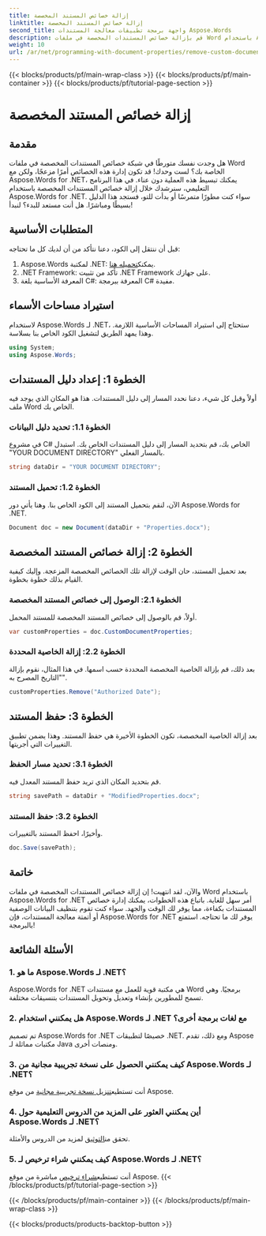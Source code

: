 ```yaml
---
title: إزالة خصائص المستند المخصصة
linktitle: إزالة خصائص المستند المخصصة
second_title: واجهة برمجة تطبيقات معالجة المستندات Aspose.Words
description: قم بإزالة خصائص المستندات المخصصة في ملفات Word باستخدام Aspose.Words for .NET. اتبع دليلنا خطوة بخطوة للحصول على حل سريع وسهل. مثالي للمطورين.
weight: 10
url: /ar/net/programming-with-document-properties/remove-custom-document-properties/
---
```


{{< blocks/products/pf/main-wrap-class >}}
{{< blocks/products/pf/main-container >}}
{{< blocks/products/pf/tutorial-page-section >}}

# إزالة خصائص المستند المخصصة

## مقدمة

هل وجدت نفسك متورطًا في شبكة خصائص المستندات المخصصة في ملفات Word الخاصة بك؟ لست وحدك! قد تكون إدارة هذه الخصائص أمرًا مزعجًا، ولكن مع Aspose.Words for .NET، يمكنك تبسيط هذه العملية دون عناء. في هذا البرنامج التعليمي، سنرشدك خلال إزالة خصائص المستندات المخصصة باستخدام Aspose.Words for .NET. سواء كنت مطورًا متمرسًا أو بدأت للتو، فستجد هذا الدليل بسيطًا ومباشرًا. هل أنت مستعد للبدء؟ لنبدأ!

## المتطلبات الأساسية

قبل أن ننتقل إلى الكود، دعنا نتأكد من أن لديك كل ما تحتاجه:

1.  Aspose.Words لمكتبة .NET: يمكنك[تحميله هنا](https://releases.aspose.com/words/net/).
2. .NET Framework: تأكد من تثبيت .NET Framework على جهازك.
3. المعرفة الأساسية بلغة C#: المعرفة ببرمجة C# مفيدة.

## استيراد مساحات الأسماء

لاستخدام Aspose.Words لـ .NET، ستحتاج إلى استيراد المساحات الأساسية اللازمة. وهذا يمهد الطريق لتشغيل الكود الخاص بنا بسلاسة.

```csharp
using System;
using Aspose.Words;
```

## الخطوة 1: إعداد دليل المستندات

أولاً وقبل كل شيء، دعنا نحدد المسار إلى دليل المستندات. هذا هو المكان الذي يوجد فيه ملف Word الخاص بك.

### الخطوة 1.1: تحديد دليل البيانات

في مشروع C# الخاص بك، قم بتحديد المسار إلى دليل المستندات الخاص بك. استبدل "YOUR DOCUMENT DIRECTORY" بالمسار الفعلي.

```csharp
string dataDir = "YOUR DOCUMENT DIRECTORY";
```

### الخطوة 1.2: تحميل المستند

الآن، لنقم بتحميل المستند إلى الكود الخاص بنا. وهنا يأتي دور Aspose.Words for .NET.

```csharp
Document doc = new Document(dataDir + "Properties.docx");
```

## الخطوة 2: إزالة خصائص المستند المخصصة

بعد تحميل المستند، حان الوقت لإزالة تلك الخصائص المخصصة المزعجة. وإليك كيفية القيام بذلك خطوة بخطوة.

### الخطوة 2.1: الوصول إلى خصائص المستند المخصصة

أولاً، قم بالوصول إلى خصائص المستند المخصصة للمستند المحمل.

```csharp
var customProperties = doc.CustomDocumentProperties;
```

### الخطوة 2.2: إزالة الخاصية المحددة

بعد ذلك، قم بإزالة الخاصية المخصصة المحددة حسب اسمها. في هذا المثال، نقوم بإزالة "التاريخ المصرح به".

```csharp
customProperties.Remove("Authorized Date");
```

## الخطوة 3: حفظ المستند

بعد إزالة الخاصية المخصصة، تكون الخطوة الأخيرة هي حفظ المستند. وهذا يضمن تطبيق التغييرات التي أجريتها.

### الخطوة 3.1: تحديد مسار الحفظ

قم بتحديد المكان الذي تريد حفظ المستند المعدل فيه.

```csharp
string savePath = dataDir + "ModifiedProperties.docx";
```

### الخطوة 3.2: حفظ المستند

وأخيرًا، احفظ المستند بالتغييرات.

```csharp
doc.Save(savePath);
```

## خاتمة

والآن، لقد انتهيت! إن إزالة خصائص المستندات المخصصة في ملفات Word باستخدام Aspose.Words for .NET أمر سهل للغاية. باتباع هذه الخطوات، يمكنك إدارة خصائص المستندات بكفاءة، مما يوفر لك الوقت والجهد. سواء كنت تقوم بتنظيف البيانات الوصفية أو أتمتة معالجة المستندات، فإن Aspose.Words for .NET يوفر لك ما تحتاجه. استمتع بالبرمجة!

## الأسئلة الشائعة

### 1. ما هو Aspose.Words لـ .NET؟
Aspose.Words for .NET هي مكتبة قوية للعمل مع مستندات Word برمجيًا. وهي تسمح للمطورين بإنشاء وتعديل وتحويل المستندات بتنسيقات مختلفة.

### 2. هل يمكنني استخدام Aspose.Words لـ .NET مع لغات برمجة أخرى؟
تم تصميم Aspose.Words for .NET خصيصًا لتطبيقات .NET. ومع ذلك، تقدم Aspose مكتبات مماثلة لـ Java ومنصات أخرى.

### 3. كيف يمكنني الحصول على نسخة تجريبية مجانية من Aspose.Words لـ .NET؟
 أنت تستطيع[تنزيل نسخة تجريبية مجانية](https://releases.aspose.com/) من موقع Aspose.

### 4. أين يمكنني العثور على المزيد من الدروس التعليمية حول Aspose.Words لـ .NET؟
 تحقق من[التوثيق](https://reference.aspose.com/words/net/) لمزيد من الدروس والأمثلة.

### 5. كيف يمكنني شراء ترخيص لـ Aspose.Words لـ .NET؟
 أنت تستطيع[شراء ترخيص](https://purchase.aspose.com/buy) مباشرة من موقع Aspose.
{{< /blocks/products/pf/tutorial-page-section >}}

{{< /blocks/products/pf/main-container >}}
{{< /blocks/products/pf/main-wrap-class >}}

{{< blocks/products/products-backtop-button >}}
